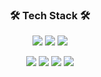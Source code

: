 
<!--
**KimJiHong190/KimJiHong190** is a ✨ _special_ ✨ repository because its `README.md` (this file) appears on your GitHub profile.

Here are some ideas to get you started:

- 🔭 I’m currently working on ...
- 🌱 I’m currently learning ...
- 👯 I’m looking to collaborate on ...
- 🤔 I’m looking for help with ...
- 💬 Ask me about ...
- 📫 How to reach me: ...
- 😄 Pronouns: ...
- ⚡ Fun fact: ...
-->

<div align=center> 
<h3 align="center"><b>🛠 Tech Stack 🛠</b></h3>  
  

<img src="https://img.shields.io/badge/ROS-22314E?style=for-the-badge&logo=ROS&logoColor=white"> <img src="https://img.shields.io/badge/Linux-FCC624?style=for-the-badge&logo=Linux&logoColor=white"> <img src="https://img.shields.io/badge/Python-3776AB?style=for-the-badge&logo=Python&logoColor=white">    
  
  <img src="https://img.shields.io/badge/c++-00599C?style=for-the-badge&logo=c%2B%2B&logoColor=white"/> <img src="https://img.shields.io/badge/IsaacSim-76B900?style=for-the-badge&logo=NVIDIA&logoColor=white"> <img src="https://img.shields.io/badge/PyTorch-EE4C2C?style=for-the-badge&logo=PyTorch&logoColor=white"> <img src="https://img.shields.io/badge/Matlab-FF9E0F?style=for-the-badge&logo=Matlab&logoColor=white">
